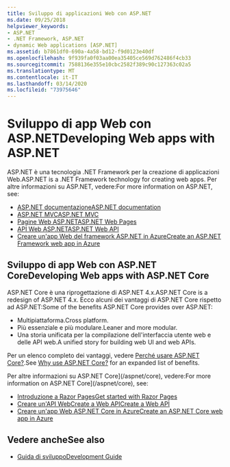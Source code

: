 ```yaml
---
title: Sviluppo di applicazioni Web con ASP.NET
ms.date: 09/25/2018
helpviewer_keywords:
- ASP.NET
- .NET Framework, ASP.NET
- dynamic Web applications [ASP.NET]
ms.assetid: b7861df0-690a-4a58-bd12-f9d0123e40df
ms.openlocfilehash: 9f939fa0f03aa00ea35405ce569d762486f4cb33
ms.sourcegitcommit: 7588136e355e10cbc2582f389c90c127363c02a5
ms.translationtype: MT
ms.contentlocale: it-IT
ms.lasthandoff: 03/14/2020
ms.locfileid: "73975646"
---
```

# <a name="developing-web-apps-with-aspnet"></a><span data-ttu-id="23ac0-102">Sviluppo di app Web con ASP.NET</span><span class="sxs-lookup"><span data-stu-id="23ac0-102">Developing Web apps with ASP.NET</span></span>

<span data-ttu-id="23ac0-103">ASP.NET è una tecnologia .NET Framework per la creazione di applicazioni Web.</span><span class="sxs-lookup"><span data-stu-id="23ac0-103">ASP.NET is a .NET Framework technology for creating web apps.</span></span> <span data-ttu-id="23ac0-104">Per altre informazioni su ASP.NET, vedere:</span><span class="sxs-lookup"><span data-stu-id="23ac0-104">For more information on ASP.NET, see:</span></span>

- [<span data-ttu-id="23ac0-105">ASP.NET documentazione</span><span class="sxs-lookup"><span data-stu-id="23ac0-105">ASP.NET documentation</span></span>](/aspnet/overview)
- [<span data-ttu-id="23ac0-106">ASP.NET MVC</span><span class="sxs-lookup"><span data-stu-id="23ac0-106">ASP.NET MVC</span></span>](https://dotnet.microsoft.com/apps/aspnet/mvc)
- [<span data-ttu-id="23ac0-107">Pagine Web ASP.NET</span><span class="sxs-lookup"><span data-stu-id="23ac0-107">ASP.NET Web Pages</span></span>](https://dotnet.microsoft.com/apps/aspnet/web-apps)
- [<span data-ttu-id="23ac0-108">API Web ASP.NET</span><span class="sxs-lookup"><span data-stu-id="23ac0-108">ASP.NET Web API</span></span>](https://dotnet.microsoft.com/apps/aspnet/apis)  
- [<span data-ttu-id="23ac0-109">Creare un'app Web del framework ASP.NET in Azure</span><span class="sxs-lookup"><span data-stu-id="23ac0-109">Create an ASP.NET Framework web app in Azure</span></span>](/azure/app-service/app-service-web-get-started-dotnet-framework)

## <a name="developing-web-apps-with-aspnet-core"></a><span data-ttu-id="23ac0-110">Sviluppo di app Web con ASP.NET Core</span><span class="sxs-lookup"><span data-stu-id="23ac0-110">Developing Web apps with ASP.NET Core</span></span>

<span data-ttu-id="23ac0-111">ASP.NET Core è una riprogettazione di ASP.NET 4.x.</span><span class="sxs-lookup"><span data-stu-id="23ac0-111">ASP.NET Core is a redesign of ASP.NET 4.x.</span></span> <span data-ttu-id="23ac0-112">Ecco alcuni dei vantaggi di ASP.NET Core rispetto ad ASP.NET:</span><span class="sxs-lookup"><span data-stu-id="23ac0-112">Some of the benefits ASP.NET Core provides over ASP.NET:</span></span>

- <span data-ttu-id="23ac0-113">Multipiattaforma.</span><span class="sxs-lookup"><span data-stu-id="23ac0-113">Cross platform.</span></span>
- <span data-ttu-id="23ac0-114">Più essenziale e più modulare.</span><span class="sxs-lookup"><span data-stu-id="23ac0-114">Leaner and more modular.</span></span>
- <span data-ttu-id="23ac0-115">Una storia unificata per la compilazione dell'interfaccia utente web e delle API web.</span><span class="sxs-lookup"><span data-stu-id="23ac0-115">A unified story for building web UI and web APIs.</span></span>

<span data-ttu-id="23ac0-116">Per un elenco completo dei vantaggi, vedere [Perché usare ASP.NET Core?](/aspnet/core#why-choose-aspnet-core).</span><span class="sxs-lookup"><span data-stu-id="23ac0-116">See [Why use ASP.NET Core?](/aspnet/core#why-choose-aspnet-core) for an expanded list of benefits.</span></span>

<span data-ttu-id="23ac0-117">Per altre informazioni su ASP.NET Core](/aspnet/core), vedere:</span><span class="sxs-lookup"><span data-stu-id="23ac0-117">For more information on ASP.NET Core](/aspnet/core), see:</span></span>

- [<span data-ttu-id="23ac0-118">Introduzione a Razor Pages</span><span class="sxs-lookup"><span data-stu-id="23ac0-118">Get started with Razor Pages</span></span>](/aspnet/core/tutorials/razor-pages/razor-pages-start)
- [<span data-ttu-id="23ac0-119">Creare un'API WebCreate a Web API</span><span class="sxs-lookup"><span data-stu-id="23ac0-119">Create a Web API</span></span>](/aspnet/core/tutorials/first-web-api)
- [<span data-ttu-id="23ac0-120">Creare un'app Web ASP.NET Core in Azure</span><span class="sxs-lookup"><span data-stu-id="23ac0-120">Create an ASP.NET Core web app in Azure</span></span>](/azure/app-service/app-service-web-get-started-dotnet)
  
## <a name="see-also"></a><span data-ttu-id="23ac0-121">Vedere anche</span><span class="sxs-lookup"><span data-stu-id="23ac0-121">See also</span></span>

- [<span data-ttu-id="23ac0-122">Guida di sviluppo</span><span class="sxs-lookup"><span data-stu-id="23ac0-122">Development Guide</span></span>](development-guide.md)
